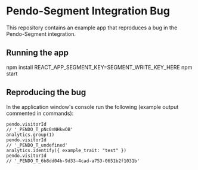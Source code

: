 # Pendo-Segment Integration Bug
This repository contains an example app that reproduces a bug in the Pendo-Segment integration.

## Running the app
npm install
REACT_APP_SEGMENT_KEY=SEGMENT_WRITE_KEY_HERE npm start

## Reproducing the bug
In the application window's console run the following (example output commented in commands):
```
pendo.visitorId
// '_PENDO_T_pNc0nNHkwOB'
analytics.group(1)
pendo.visitorId
// '_PENDO_T_undefined'
analytics.identify({ example_trait: "test" })
pendo.visitorId
// '_PENDO_T_6b8dd04b-9d33-4cad-a753-0651b2f1031b'
```
